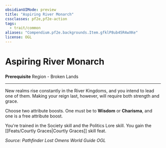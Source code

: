 ```yaml
---
obsidianUIMode: preview
title: "Aspiring River Monarch"
cssclasses: pf2e,pf2e-action
tags:
  - trait/common
aliases: "Compendium.pf2e.backgrounds.Item.gfklP8ub45R4wXKe"
license: OGL
---
```

# Aspiring River Monarch

### 






**Prerequisite** Region - Broken Lands

* * *

New realms rise constantly in the River Kingdoms, and you intend to lead one of them. Making your reign last, however, will require both strength and grace.

Choose two attribute boosts. One must be to **Wisdom** or **Charisma**, and one is a free attribute boost.

You're trained in the Society skill and the Politics Lore skill. You gain the [[Feats/Courtly Graces|Courtly Graces]] skill feat.

*Source: Pathfinder Lost Omens World Guide*
*OGL*